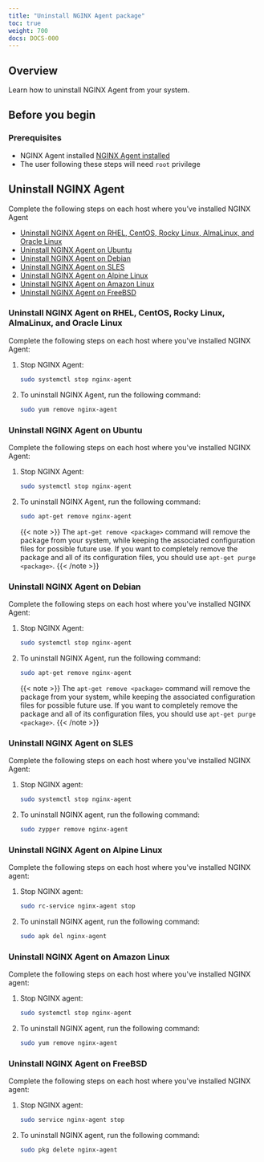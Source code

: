 ```yaml
---
title: "Uninstall NGINX Agent package"
toc: true
weight: 700
docs: DOCS-000
---
```


## Overview

Learn how to uninstall NGINX Agent from your system.


## Before you begin

### Prerequisites

- NGINX Agent installed [NGINX Agent installed](../installation-oss)
- The user following these steps will need `root` privilege

## Uninstall NGINX Agent
Complete the following steps on each host where you’ve installed NGINX Agent


- [Uninstall NGINX Agent on RHEL, CentOS, Rocky Linux, AlmaLinux, and Oracle Linux](#uninstall-nginx-agent-on-rhel-centos-rocky-linux-almalinux-and-oracle-linux)
- [Uninstall NGINX Agent on Ubuntu](#uninstall-nginx-agent-on-ubuntu)
- [Uninstall NGINX Agent on Debian](#uninstall-nginx-agent-on-debian)
- [Uninstall NGINX Agent on SLES](#uninstall-nginx-agent-on-sles)
- [Uninstall NGINX Agent on Alpine Linux](#uninstall-nginx-agent-on-alpine-linux)
- [Uninstall NGINX Agent on Amazon Linux](#uninstall-nginx-agent-on-amazon-linux)
- [Uninstall NGINX Agent on FreeBSD](#uninstall-nginx-agent-on-freebsd)

### Uninstall NGINX Agent on RHEL, CentOS, Rocky Linux, AlmaLinux, and Oracle Linux

Complete the following steps on each host where you've installed NGINX Agent:

1. Stop NGINX Agent:

   ```bash
   sudo systemctl stop nginx-agent
   ```

1. To uninstall NGINX Agent, run the following command:

   ```bash
   sudo yum remove nginx-agent
   ```

### Uninstall NGINX Agent on Ubuntu

Complete the following steps on each host where you've installed NGINX Agent:

1. Stop NGINX Agent:

   ```bash
   sudo systemctl stop nginx-agent
   ```

1. To uninstall NGINX Agent, run the following command:

   ```bash
   sudo apt-get remove nginx-agent
   ```

   {{< note >}} The `apt-get remove <package>` command will remove the package from your system, while keeping the associated configuration files for possible future use. If you want to completely remove the package and all of its configuration files, you should use `apt-get purge <package>`. {{< /note >}}

### Uninstall NGINX Agent on Debian

Complete the following steps on each host where you've installed NGINX Agent:

1. Stop NGINX Agent:

   ```bash
   sudo systemctl stop nginx-agent
   ```

1. To uninstall NGINX Agent, run the following command:

   ```bash
   sudo apt-get remove nginx-agent
   ```

   {{< note >}} The `apt-get remove <package>` command will remove the package from your system, while keeping the associated configuration files for possible future use. If you want to completely remove the package and all of its configuration files, you should use `apt-get purge <package>`. {{< /note >}}

### Uninstall NGINX Agent on SLES

Complete the following steps on each host where you've installed NGINX Agent:

1. Stop NGINX agent:

   ```bash
   sudo systemctl stop nginx-agent
   ```

1. To uninstall NGINX agent, run the following command:

   ```bash
   sudo zypper remove nginx-agent
   ```

### Uninstall NGINX Agent on Alpine Linux

Complete the following steps on each host where you've installed NGINX agent:

1. Stop NGINX agent:

   ```bash
   sudo rc-service nginx-agent stop
   ```

1. To uninstall NGINX agent, run the following command:

   ```bash
   sudo apk del nginx-agent
   ```

### Uninstall NGINX Agent on Amazon Linux

Complete the following steps on each host where you've installed NGINX agent:

1. Stop NGINX agent:

   ```bash
   sudo systemctl stop nginx-agent
   ```

1. To uninstall NGINX agent, run the following command:

   ```bash
   sudo yum remove nginx-agent
   ```

### Uninstall NGINX Agent on FreeBSD

Complete the following steps on each host where you've installed NGINX agent:

1. Stop NGINX agent:

   ```bash
   sudo service nginx-agent stop
   ```

1. To uninstall NGINX agent, run the following command:

   ```bash
   sudo pkg delete nginx-agent
   ```

